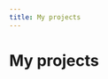 ```yaml
---
title: My projects
---
```


<script setup>
	import ProjectsPage from "../components/ProjectsPage.vue";
	import ProjectsPage_Projects from "../components/ProjectPage_Projects.vue"
</script>

# My projects

<ProjectsPage>
	<template #Projects>
		<ProjectsPage_Projects/>
	</template>
</ProjectsPage>